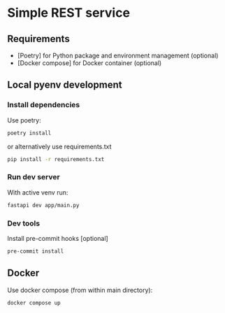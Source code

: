 # Simple REST service

## Requirements

* [Poetry] for Python package and environment management (optional)
* [Docker compose] for Docker container (optional)

## Local pyenv development

### Install dependencies

Use poetry:

```bash
poetry install
```

or alternatively use requirements.txt

```bash
pip install -r requirements.txt
```

### Run dev server

With active venv run:

```bash
fastapi dev app/main.py
```

### Dev tools

Install pre-commit hooks [optional]

```bash
pre-commit install
```


## Docker

Use docker compose (from within main directory):

```bash
docker compose up
```
